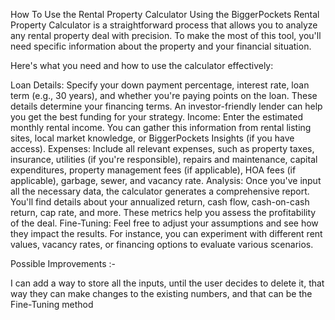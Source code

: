 How To Use the Rental Property Calculator
Using the BiggerPockets Rental Property Calculator is a straightforward process that allows you to analyze any rental property deal with precision. To make the most of this tool, you'll need specific information about the property and your financial situation.

Here's what you need and how to use the calculator effectively:


Loan Details: Specify your down payment percentage, interest rate, loan term (e.g., 30 years), and whether you're paying points on the loan. These details determine your financing terms. An investor-friendly lender can help you get the best funding for your strategy.
Income: Enter the estimated monthly rental income. You can gather this information from rental listing sites, local market knowledge, or BiggerPockets Insights (if you have access).
Expenses: Include all relevant expenses, such as property taxes, insurance, utilities (if you're responsible), repairs and maintenance, capital expenditures, property management fees (if applicable), HOA fees (if applicable), garbage, sewer, and vacancy rate.
Analysis: Once you've input all the necessary data, the calculator generates a comprehensive report. You'll find details about your annualized return, cash flow, cash-on-cash return, cap rate, and more. These metrics help you assess the profitability of the deal.
Fine-Tuning: Feel free to adjust your assumptions and see how they impact the results. For instance, you can experiment with different rent values, vacancy rates, or financing options to evaluate various scenarios.


Possible Improvements :-

I can add a way to store all the inputs, until the user decides to delete it, that way they can make changes to the existing numbers, and that can be the Fine-Tuning method
